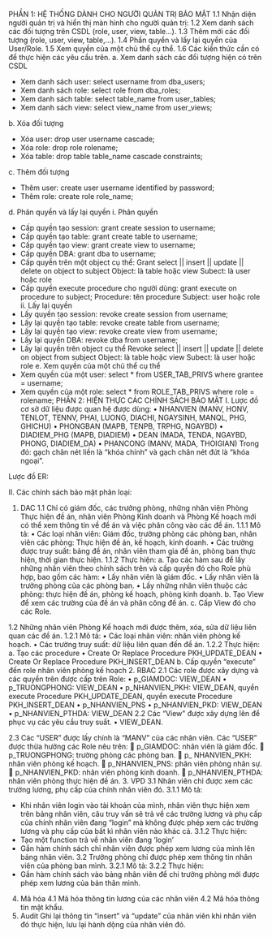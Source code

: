 PHẦN 1: HỆ THỐNG DÀNH CHO NGƯỜI QUẢN TRỊ BẢO MẬT 
1.1	Nhận diện người quản trị và hiển thị màn hình cho người quản trị:
1.2	Xem danh sách các đối tượng trên CSDL (role, user, view, table…).
1.3	Thêm mới các đối tượng (role, user, view, table,…).
1.4	Phần quyền và lấy lại quyền của User/Role.
1.5	Xem quyền của một chủ thể cụ thể.
1.6	Các kiến thức cần có để thực hiện các yêu cầu trên.
a.	Xem danh sách các đối tượng hiện có trên CSDL
+ Xem danh sách user: select username from dba_users;
+ Xem danh sách role: select role from dba_roles;
+  Xem danh sách table: select table_name from user_tables;
+ Xem danh sách view: select view_name from user_views;

b.	Xóa đối tượng
+ Xóa user:  drop user username cascade;
+ Xóa role: drop role rolename;
+ Xóa table: drop table table_name cascade constraints;

c.	Thêm đối tượng
+ Thêm user: create user username identified by password;
+ Thêm role: create role role_name;

d.	Phân quyền và lấy lại quyền
i.	Phân quyền
+ Cấp quyền tạo session: grant create session to username;
+ Cấp quyền tạo table: grant create table to username;
+ Cấp quyền tạo view: grant create view to username;
+ Cấp quyền DBA: grant dba to username;
+ Cấp quyền trên một object cụ thể: 
Grant select || insert || update || delete on object to subject 
Object: là table hoặc view
Subect: là user hoặc role
+ Cấp quyền execute procedure cho người dùng: grant execute on procedure to subject;
Procedure: tên procedure
Subject: user hoặc role
ii.	Lấy lại quyền
+ Lấy quyền tạo session: revoke create session from username;
+ Lấy lại quyền tạo table: revoke create table from username;
+ Lấy lại quyền tạo view: revoke create view from username;
+ Lấy lại quyền DBA: revoke dba from username;
+ Lấy lại quyền trên object cụ thể
Revoke select || insert || update || delete on object from subject 
Object: là table hoặc view
Subect: là user hoặc role
e.	Xem quyền của một chủ thể cụ thể
+ Xem quyền của một user: select * from USER_TAB_PRIVS where grantee =  username;
+ Xem quyền của một role: select * from ROLE_TAB_PRIVS where role = rolename;
PHẦN 2: HIỆN THỰC CÁC CHÍNH SÁCH BẢO MẬT
I.	Lược đồ cơ sở dữ liệu được quan hệ được dùng:
•	NHANVIEN  (MANV, HONV, TENLOT, TENNV, PHAI, LUONG, DIACHI, NGAYSINH, MANQL, PHG, GHICHU)
•	PHONGBAN  (MAPB, TENPB, TRPHG, NGAYBD)
•	DIADIEM_PHG (MAPB, DIADIEM)
•	DEAN (MADA, TENDA, NGAYBD, PHONG, DIADIEM_DA)
•	PHANCONG (MANV, MADA, THOIGIAN)
Trong đó: gạch chân nét liền là “khóa chính” và gạch chân nét đứt là “khóa ngoại”.









Lược đồ ER:
 






II.	Các chính sách bảo mật phân loại:
1.	DAC
1.1	Chỉ có giám đốc, các trưởng phòng, những nhân viên Phòng Thực hiện đề án, nhân viên Phòng Kinh doanh và Phòng Kế hoạch mới có thể xem thông tin về đề án và việc phân công vào các đề án.
1.1.1	Mô tả:
•	Các loại nhân viên: Giám đốc, trưởng phòng các phòng ban,  nhân viên các phòng: Thực hiện đề án, kế hoạch, kinh doanh.
•	Các trường được truy suất: bảng đề án, nhân viên tham gia đề án, phòng ban thực hiện, thời gian thực hiện.
1.1.2	Thực hiện:
a.	Tạo các hàm sau để lấy những nhân viên theo chính sách trên và cấp quyền đó cho Role phù hợp, bao gồm các hàm:
•	Lấy nhân viên là giám đốc.
•	Lấy nhân viên là trưởng phòng của các phòng ban.
•	Lấy những nhân viên thuộc các phòng: thực hiện đề án, phòng kế hoạch, phòng kinh doanh.
b.	Tạo View để xem các trường của đề án và phân công đề án.
c.	Cấp View đó cho các Role.

1.2	Những nhân viên Phòng Kế hoạch mới được thêm, xóa, sửa dữ liệu liên quan các đề án.
1.2.1	Mô tả:
•	Các loại nhân viên: nhân viên phòng kế hoạch.
•	Các trường truy suất: dữ liệu liên quan đến đề án.
1.2.2	Thực hiện:
a.	Tạo các procedure
•	Create Or Replace Procedure PKH_UPDATE_DEAN
•	Create Or Replace Procedure PKH_INSERT_DEAN
b.	Cấp quyền “execute” đến role nhân viên phòng kế hoạch
2.	RBAC
2.1	Các role được xây dựng và các quyền trên được cấp trên Role:
•	p_GIAMDOC: VIEW_DEAN
•	p_TRUONGPHONG: VIEW_DEAN
•	p_NHANVIEN_PKH: VIEW_DEAN, quyền execute Procedure PKH_UPDATE_DEAN,  quyền execute Procedure PKH_INSERT_DEAN
•	p_NHANVIEN_PNS
•	p_NHANVIEN_PKD: VIEW_DEAN
•	p_NHANVIEN_PTHDA: VIEW_DEAN
2.2	Các “View" được xây dựng lên để phục vụ các yêu cầu truy suất.
•	VIEW_DEAN.

2.3 Các “USER” được lấy chính là “MANV” của các nhân viên.
Các “USER” được thừa hưởng các Role nêu trên:
	p_GIAMDOC: nhân viên là giám đốc.
	p_TRUONGPHONG: trường phòng các phòng ban.
	p_ NHANVIEN_PKH: nhân viên phòng kế hoạch.
	p_NHANVIEN_PNS: phân viên phòng nhân sự.
	p_NHANVIEN_PKD: nhân viên phòng kinh doanh.
	p_NHANVIEN_PTHDA: nhân viên phòng thực hiện đề án.
3.	VPD
3.1	Nhân viên chỉ được xem các trường lương, phụ cấp của chính nhân viên đó.
3.1.1	Mô tả:
+ Khi nhân viên login vào tài khoản của mình, nhân viên thực hiện xem trên bảng nhân viên, câu truy vấn sẽ trả về các trường lương và phụ cấp của chính nhân viên đang “login” mà không được phép xem các trường lương và phụ cấp của bất kì nhân viên nào khác cả.
3.1.2	Thực hiện:
+ Tạo một function trả về nhân viên đang ‘login’
+ Gắn hàm chính sách chỉ nhân viên được phép xem lương của mình lên bảng nhân viên.
3.2	Trưởng phòng chỉ được phép xem thông tin nhân viên của phòng ban mình.
3.2.1	Mô tả:
3.2.2	Thực hiện:
+ Gắn hàm chính sách vào bảng nhân viên để chi trưởng phòng mới được phép xem lương của bản thân mình.

4.	Mã hóa
4.1	Mã hóa thông tin lương của các nhân viên
4.2	Mã hóa thông tin mật khẩu.
5.	Audit
Ghi lại thông tin “insert” và “update” của nhân viên khi nhân viên đó thực hiện, lưu lại hành dộng của nhân viên đó.
